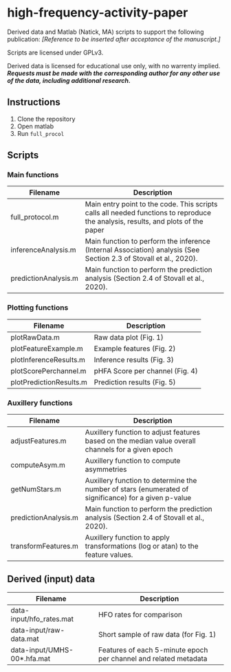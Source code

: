 # high-frequency-activity-paper

Derived data and Matlab (Natick, MA) scripts to support the following publication: *[Reference to be inserted after acceptance of the manuscript.]*

Scripts are licensed under GPLv3.

Derived data is licensed for educational use only, with no warrenty implied.  ***Requests must be made with the corresponding author for any other use of the data, including additional research.***

## Instructions

1. Clone the repository
2. Open matlab
3. Run `full_procol`

## Scripts

### Main functions

Filename                | Description
----------------------- | ------------
full_protocol.m         | Main entry point to the code.  This scripts calls all needed functions to reproduce the analysis, results, and plots of the paper
inferenceAnalysis.m     | Main function to perform the inference (Internal Association) analysis (See Section 2.3 of Stovall et al., 2020).
predictionAnalysis.m    | Main function to perform the prediction analysis (Section 2.4 of Stovall et al., 2020).

### Plotting functions

Filename                | Description
----------------------- | ------------
plotRawData.m           | Raw data plot (Fig. 1)
plotFeatureExample.m    | Example features (Fig. 2)
plotInferenceResults.m  | Inference results (Fig. 3)
plotScorePerchannel.m   | pHFA Score per channel (Fig. 4)
plotPredictionResults.m | Prediction results (Fig. 5)

### Auxillery functions

Filename                | Description
----------------------- | ------------
adjustFeatures.m        | Auxillery function to adjust features based on the median value overall channels for a given epoch
computeAsym.m           | Auxillery function to compute asymmetries
getNumStars.m           | Auxillery function to determine the number of stars (enumerated of significance) for a given p-value
predictionAnalysis.m    | Main function to perform the prediction analysis (Section 2.4 of Stovall et al., 2020).
transformFeatures.m     | Auxillery function to apply transformations (log or atan) to the feature values.

## Derived (input) data

Filename                    | Description
--------------------------- | ------------
data-input/hfo_rates.mat    | HFO rates for comparison
data-input/raw-data.mat     | Short sample of raw data (for Fig. 1)
data-input/UMHS-00*.hfa.mat | Features of each 5-minute epoch per channel and related metadata
